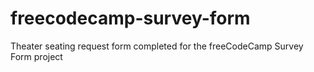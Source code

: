 # freecodecamp-survey-form
Theater seating request form completed for the freeCodeCamp Survey Form project
